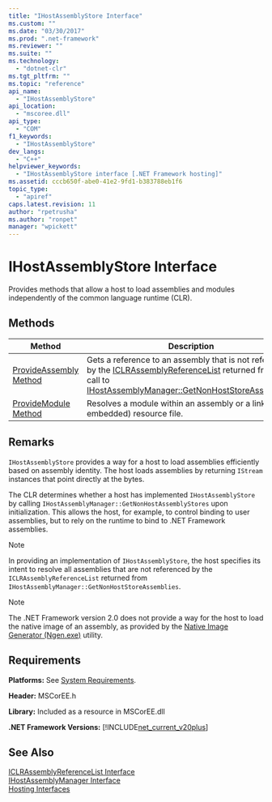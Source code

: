 ```yaml
---
title: "IHostAssemblyStore Interface"
ms.custom: ""
ms.date: "03/30/2017"
ms.prod: ".net-framework"
ms.reviewer: ""
ms.suite: ""
ms.technology: 
  - "dotnet-clr"
ms.tgt_pltfrm: ""
ms.topic: "reference"
api_name: 
  - "IHostAssemblyStore"
api_location: 
  - "mscoree.dll"
api_type: 
  - "COM"
f1_keywords: 
  - "IHostAssemblyStore"
dev_langs: 
  - "C++"
helpviewer_keywords: 
  - "IHostAssemblyStore interface [.NET Framework hosting]"
ms.assetid: cccb650f-abe0-41e2-9fd1-b383788eb1f6
topic_type: 
  - "apiref"
caps.latest.revision: 11
author: "rpetrusha"
ms.author: "ronpet"
manager: "wpickett"
---
```

# IHostAssemblyStore Interface
Provides methods that allow a host to load assemblies and modules independently of the common language runtime (CLR).  
  
## Methods  
  
|Method|Description|  
|------------|-----------------|  
|[ProvideAssembly Method](../../../../docs/framework/unmanaged-api/hosting/ihostassemblystore-provideassembly-method.md)|Gets a reference to an assembly that is not referenced by the [ICLRAssemblyReferenceList](../../../../docs/framework/unmanaged-api/hosting/iclrassemblyreferencelist-interface.md) returned from a call to [IHostAssemblyManager::GetNonHostStoreAssemblies](../../../../docs/framework/unmanaged-api/hosting/ihostassemblymanager-getnonhoststoreassemblies-method.md).|  
|[ProvideModule Method](../../../../docs/framework/unmanaged-api/hosting/ihostassemblystore-providemodule-method.md)|Resolves a module within an assembly or a linked (not embedded) resource file.|  
  
## Remarks  
 `IHostAssemblyStore` provides a way for a host to load assemblies efficiently based on assembly identity. The host loads assemblies by returning `IStream` instances that point directly at the bytes.  
  
 The CLR determines whether a host has implemented `IHostAssemblyStore` by calling `IHostAssemblyManager::GetNonHostAssemblyStores` upon initialization. This allows the host, for example, to control binding to user assemblies, but to rely on the runtime to bind to .NET Framework assemblies.  
  
> [!NOTE]
>  In providing an implementation of `IHostAssemblyStore`, the host specifies its intent to resolve all assemblies that are not referenced by the `ICLRAssemblyReferenceList` returned from `IHostAssemblyManager::GetNonHostStoreAssemblies`.  
  
> [!NOTE]
>  The .NET Framework version 2.0 does not provide a way for the host to load the native image of an assembly, as provided by the [Native Image Generator (Ngen.exe)](../../../../docs/framework/tools/ngen-exe-native-image-generator.md) utility.  
  
## Requirements  
 **Platforms:** See [System Requirements](../../../../docs/framework/get-started/system-requirements.md).  
  
 **Header:** MSCorEE.h  
  
 **Library:** Included as a resource in MSCorEE.dll  
  
 **.NET Framework Versions:** [!INCLUDE[net_current_v20plus](../../../../includes/net-current-v20plus-md.md)]  
  
## See Also  
 [ICLRAssemblyReferenceList Interface](../../../../docs/framework/unmanaged-api/hosting/iclrassemblyreferencelist-interface.md)   
 [IHostAssemblyManager Interface](../../../../docs/framework/unmanaged-api/hosting/ihostassemblymanager-interface.md)   
 [Hosting Interfaces](../../../../docs/framework/unmanaged-api/hosting/hosting-interfaces.md)
